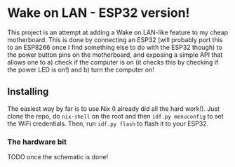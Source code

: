 # Wake on LAN - ESP32 version!
This project is an attempt at adding a Wake on LAN-like feature to my cheap
motherboard. This is done by connecting an ESP32 (will probably port this to an
ESP8266 once I find something else to do with the ESP32 though) to the power
button pins on the motherboard, and exposing a simple API that allows one to a)
check if the computer is on (it checks this by checking if the power LED is
on!) and b) turn the computer on!

## Installing
The easiest way by far is to use Nix (I already did all the hard work!). Just
clone the repo, do `nix-shell` on the root and then `idf.py menuconfig` to set the
WiFi credentials. Then, run `idf.py flash` to flash it to your ESP32.

### The hardware bit
TODO once the schematic is done!
